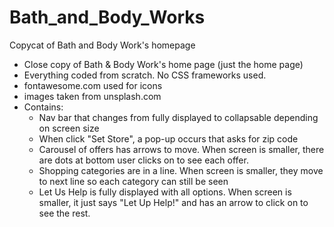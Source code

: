 # Bath_and_Body_Works
Copycat of Bath and Body Work's homepage

- Close copy of Bath & Body Work's home page (just the home page)
- Everything coded from scratch. No CSS frameworks used. 
- fontawesome.com used for icons
- images taken from unsplash.com
- Contains:
    - Nav bar that changes from fully displayed to collapsable depending on screen size
    - When click "Set Store", a pop-up occurs that asks for zip code
    - Carousel of offers has arrows to move. When screen is smaller, there are dots at bottom user clicks on to see each offer. 
    - Shopping categories are in a line. When screen is smaller, they move to next line so each category can still be seen
    - Let Us Help is fully displayed with all options. When screen is smaller, it just says "Let Up Help!" and has an arrow to click on to see the rest.
